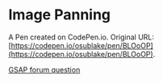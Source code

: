 # Image Panning

A Pen created on CodePen.io. Original URL: [https://codepen.io/osublake/pen/BLOoOP](https://codepen.io/osublake/pen/BLOoOP).

[GSAP forum question](http://greensock.com/forums/topic/15210-easing-to-y-position-set-on-mousemove/)
